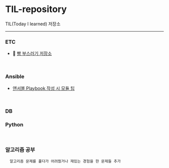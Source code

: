 # TIL-repository
TIL(Today I learned) 저장소

---
### ETC
* 🍞 [빵 부스러기 저장소](https://github.com/rlarudgkswkd/TIL-repository/blob/master/ETC/BreadComb.md)
<br>

### Ansible

* [앤서블 Playbook 작성 시 모듈 팁](https://velog.io/@dhkim1522/%EC%95%A4%EC%84%9C%EB%B8%94-Playbook-%EC%9E%91%EC%84%B1-%EC%8B%9C-%EB%AA%A8%EB%93%88-%ED%8C%81)


<br>

### DB


### Python


<br>

### 알고리즘 공부
      알고리즘 문제를 풀다가 어려웠거나 재밌는 경험을 한 문제들 추가

